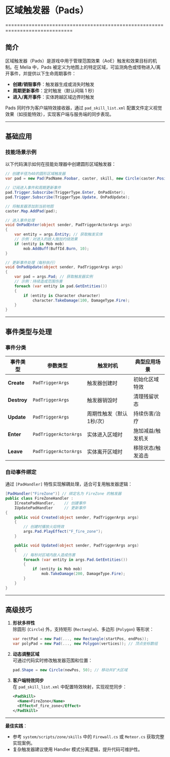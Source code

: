 # 区域触发器（Pads）
=============================================================================

## 简介
区域触发器（Pads）是游戏中用于管理范围效果（AoE）触发和效果目标的机制。在 Melia 中，Pads 被定义为地图上的特定区域，可监测角色或怪物进入/离开事件，并提供以下生命周期事件：
- **创建/销毁事件**：触发器生成或消失时触发
- **周期更新事件**：定时触发（默认间隔 1 秒）
- **进入/离开事件**：实体跨越区域边界时触发

Pads 同时作为客户端特效接收器，通过 `pad_skill_list.xml` 配置文件定义视觉效果（如技能特效），实现客户端与服务端的同步表现。

---

## 基础应用
### 技能场景示例
以下代码演示如何在技能处理器中创建圆形区域触发器：
```cs
// 创建半径为40的圆形区域触发器
var pad = new Pad(PadName.Foobar, caster, skill, new Circle(caster.Position, 40));

// 订阅进入事件和周期更新事件
pad.Trigger.Subscribe(TriggerType.Enter, OnPadEnter);
pad.Trigger.Subscribe(TriggerType.Update, OnPadUpdate);

// 将触发器添加到当前地图
caster.Map.AddPad(pad);

// 进入事件处理
void OnPadEnter(object sender, PadTriggerActorArgs args)
{
    var entity = args.Entity; // 获取触发实体
    // 示例：对进入的敌人施加灼烧效果
    if (entity is Mob mob)
        mob.AddBuff(BuffId.Burn, 10);
}

// 更新事件处理（每秒执行）
void OnPadUpdate(object sender, PadTriggerArgs args)
{
    var pad = args.Pad; // 获取触发器实例
    // 示例：持续造成范围伤害
    foreach (var entity in pad.GetEntities())
    {
        if (entity is Character character)
            character.TakeDamage(100, DamageType.Fire);
    }
}
```

---

## 事件类型与处理
### 事件分类
| 事件类型       | 参数类型                | 触发时机                   | 典型应用场景               |
|----------------|-------------------------|----------------------------|----------------------------|
| **Create**     | `PadTriggerArgs`        | 触发器创建时               | 初始化区域特效             |
| **Destroy**    | `PadTriggerArgs`        | 触发器销毁时               | 清理残留状态               |
| **Update**     | `PadTriggerArgs`        | 周期性触发（默认1秒/次）   | 持续伤害/治疗              |
| **Enter**      | `PadTriggerActorArgs`   | 实体进入区域时             | 施加减益/触发机关          |
| **Leave**      | `PadTriggerActorArgs`   | 实体离开区域时             | 移除状态/触发追击          |

### 自动事件绑定
通过 `[PadHandler]` 特性实现解耦处理，适合可复用触发器逻辑：
```cs
[PadHandler("FireZone")] // 绑定名为 FireZone 的触发器
public class FireZoneHandler : 
    ICreatePadHandler,    // 创建事件
    IUpdatePadHandler     // 更新事件
{
    public void Created(object sender, PadTriggerArgs args)
    {
        // 创建时播放火焰特效
        args.Pad.PlayEffect("F_fire_zone");
    }

    public void Updated(object sender, PadTriggerArgs args)
    {
        // 每秒对区域内敌人造成伤害
        foreach (var entity in args.Pad.GetEntities())
        {
            if (entity is Mob mob)
                mob.TakeDamage(200, DamageType.Fire);
        }
    }
}
```

---

## 高级技巧
1. **形状多样性**  
   除圆形 (`Circle`) 外，支持矩形 (`Rectangle`)、多边形 (`Polygon`) 等形状：
   ```cs
   var rectPad = new Pad(..., new Rectangle(startPos, endPos));
   var polyPad = new Pad(..., new Polygon(vertices)); // 顶点坐标数组
   ```

2. **动态调整区域**  
   可通过代码实时修改触发器范围和位置：
   ```cs
   pad.Shape = new Circle(newPos, 50); // 移动并扩大区域
   ```

3. **客户端特效同步**  
   在 `pad_skill_list.xml` 中配置特效映射，实现视觉同步：
   ```xml
   <PadSkill>
     <Name>FireZone</Name>
     <Effect>F_fire_zone</Effect>
   </PadSkill>
   ```

---
**最佳实践**：  
- 参考 `system/scripts/zone/skills` 中的 `Firewall.cs` 或 `Meteor.cs` 获取完整实现案例。  
- 复杂触发器建议使用 Handler 模式分离逻辑，提升代码可维护性。